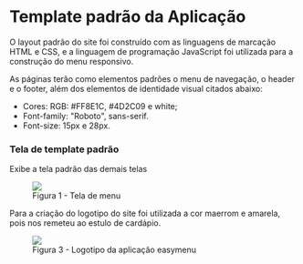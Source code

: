 # Template padrão da Aplicação

O layout padrão do site foi construído com as linguagens de marcação HTML e CSS, e a linguagem de programação JavaScript foi utilizada para a construção do menu responsivo.

As páginas terão como elementos padrões o menu de navegação, o header e o footer, além dos elementos de identidade visual citados abaixo:

<ul>
<li>Cores: RGB: #FF8E1C, #4D2C09 e white;</li>
<li>Font-family: "Roboto", sans-serif.</li>
<li>Font-size: 15px e 28px.</li>
</ul>

<h3><b>Tela de template padrão</b></h3>
<p>Exibe a tela padrão das demais telas</p>
<figure> 
  <img src="https://github.com/ICEI-PUC-Minas-PMV-ADS/pmv-ads-2023-2-e1-proj-web-t1-easymenu/assets/144706915/d629393b-7576-4205-983f-223a6f637e1c.png">
  <figcaption> Figura 1 - Tela de menu
</figure> 


<p>Para a criação do logotipo do site foi utilizada a cor maerrom e amarela, pois nos remeteu ao estulo de cardápio.</p>

<figure> 
  <img src="https://github.com/ICEI-PUC-Minas-PMV-ADS/pmv-ads-2023-2-e1-proj-web-t1-easymenu/assets/144706915/fd127743-c70d-4e35-881d-835afd86b876">
  
  <figcaption>Figura 3 - Logotipo da aplicação easymenu
</figure> 
